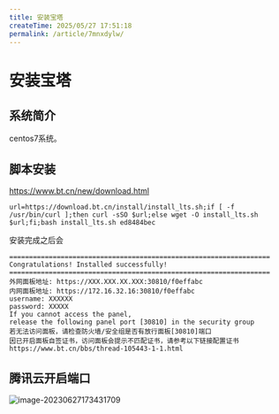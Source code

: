 ```yaml
---
title: 安装宝塔
createTime: 2025/05/27 17:51:18
permalink: /article/7mnxdylw/
---
```

# 安装宝塔



## 系统简介

centos7系统。



## 脚本安装

https://www.bt.cn/new/download.html

```
url=https://download.bt.cn/install/install_lts.sh;if [ -f /usr/bin/curl ];then curl -sSO $url;else wget -O install_lts.sh $url;fi;bash install_lts.sh ed8484bec
```



安装完成之后会

```
==================================================================
Congratulations! Installed successfully!
==================================================================
外网面板地址: https://XXX.XXX.XX.XXX:30810/f0effabc
内网面板地址: https://172.16.32.16:30810/f0effabc
username: XXXXXX
password: XXXXX
If you cannot access the panel,
release the following panel port [30810] in the security group
若无法访问面板，请检查防火墙/安全组是否有放行面板[30810]端口
因已开启面板自签证书，访问面板会提示不匹配证书，请参考以下链接配置证书
https://www.bt.cn/bbs/thread-105443-1-1.html
```



## 腾讯云开启端口

![image-20230627173431709](https://imgoss.xgss.net/picgo/image-20230627173431709.png?aliyun)